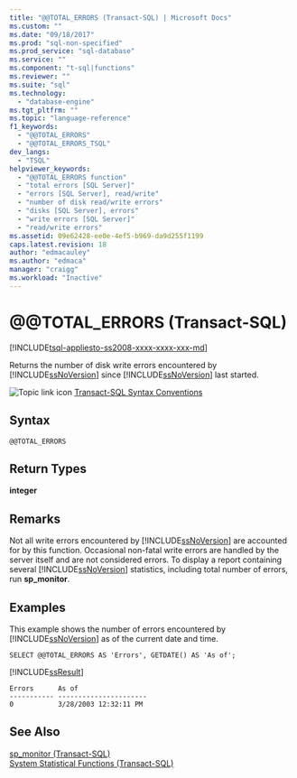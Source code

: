 ```yaml
---
title: "@@TOTAL_ERRORS (Transact-SQL) | Microsoft Docs"
ms.custom: ""
ms.date: "09/18/2017"
ms.prod: "sql-non-specified"
ms.prod_service: "sql-database"
ms.service: ""
ms.component: "t-sql|functions"
ms.reviewer: ""
ms.suite: "sql"
ms.technology: 
  - "database-engine"
ms.tgt_pltfrm: ""
ms.topic: "language-reference"
f1_keywords: 
  - "@@TOTAL_ERRORS"
  - "@@TOTAL_ERRORS_TSQL"
dev_langs: 
  - "TSQL"
helpviewer_keywords: 
  - "@@TOTAL_ERRORS function"
  - "total errors [SQL Server]"
  - "errors [SQL Server], read/write"
  - "number of disk read/write errors"
  - "disks [SQL Server], errors"
  - "write errors [SQL Server]"
  - "read/write errors"
ms.assetid: 09e62428-ee0e-4ef5-b969-da9d255f1199
caps.latest.revision: 18
author: "edmacauley"
ms.author: "edmaca"
manager: "craigg"
ms.workload: "Inactive"
---
```

# &#x40;&#x40;TOTAL_ERRORS (Transact-SQL)
[!INCLUDE[tsql-appliesto-ss2008-xxxx-xxxx-xxx-md](../../includes/tsql-appliesto-ss2008-xxxx-xxxx-xxx-md.md)]

  Returns the number of disk write errors encountered by [!INCLUDE[ssNoVersion](../../includes/ssnoversion-md.md)] since [!INCLUDE[ssNoVersion](../../includes/ssnoversion-md.md)] last started.  
  
 ![Topic link icon](../../database-engine/configure-windows/media/topic-link.gif "Topic link icon") [Transact-SQL Syntax Conventions](../../t-sql/language-elements/transact-sql-syntax-conventions-transact-sql.md)  
  
## Syntax  
  
```  
@@TOTAL_ERRORS  
```  
  
## Return Types  
 **integer**  
  
## Remarks  
 Not all write errors encountered by [!INCLUDE[ssNoVersion](../../includes/ssnoversion-md.md)] are accounted for by this function. Occasional non-fatal write errors are handled by the server itself and are not considered errors. To display a report containing several [!INCLUDE[ssNoVersion](../../includes/ssnoversion-md.md)] statistics, including total number of errors, run **sp_monitor**.  
  
## Examples  
 This example shows the number of errors encountered by [!INCLUDE[ssNoVersion](../../includes/ssnoversion-md.md)] as of the current date and time.  
  
```  
SELECT @@TOTAL_ERRORS AS 'Errors', GETDATE() AS 'As of';  
```  
  
 [!INCLUDE[ssResult](../../includes/ssresult-md.md)]  
  
```  
Errors      As of                   
----------- ----------------------  
0           3/28/2003 12:32:11 PM   
```  
  
## See Also  
 [sp_monitor &#40;Transact-SQL&#41;](../../relational-databases/system-stored-procedures/sp-monitor-transact-sql.md)   
 [System Statistical Functions &#40;Transact-SQL&#41;](../../t-sql/functions/system-statistical-functions-transact-sql.md)  
  
  
